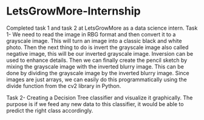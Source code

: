 # LetsGrowMore-Internship
Completed task 1 and task 2 at LetsGrowMore as a data science intern.
Task 1-
We need to read the image in RBG format and then convert it to a grayscale image. This will turn an image into a classic black and white photo. Then the next thing to do is invert the grayscale image also called negative image, this will be our inverted grayscale image. Inversion can be used to enhance details. Then we can finally create the pencil sketch by mixing the grayscale image with the inverted blurry image. This can be done by dividing the grayscale image by the inverted blurry image. Since images are just arrays, we can easily do this programmatically using the divide function from the cv2 library in Python.

Task 2-
Creating a Decision Tree classifier and visualize it graphically. The purpose is if we feed any new data to this classifier, it would be able to predict the right class accordingly.
